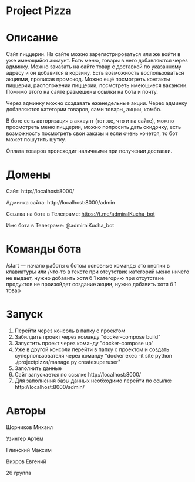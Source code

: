 # Project Pizza
# Описание
Сайт пиццерии. На сайте можно зарегистрироваться или же войти в уже имеющийся аккаунт. Есть меню, товары в него добавляются через админку. Можно заказать на сайте товар с доставкой по указанному адресу и он добавится в корзину. Есть возможность воспользоваться акциями, прописав промокод. Можно ещё посмотреть контакты пиццерии, расположении пиццерии, посмотреть имеющиеся вакансии. Помимо этого на сайте размещены ссылки на бота и почту.

Через админку можно создавать еженедельные акции. Через админку добавляются категории товаров, сами товары, акции, комбо.

В боте есть авторизация в аккаунт (тот же, что и на сайте), можно просмотреть меню пиццерии, можно попросить дать скидочку, есть возможность посмотреть свои заказы и если очень хочется, то бот может пошутить шутку.

Оплата товаров происходит наличными при получении доставки.

# Домены
Сайт: http://localhost:8000/

Админка сайта: http://localhost:8000/admin

Ссылка на бота в Телеграме:  https://t.me/admiralKucha_bot

Имя бота в Телеграме: @admiralKucha_bot

# Команды бота
/start — начало работы с ботом
основные команды это кнопки в клавиатуры или /что-то в тексте
при отсутствие категорий меню ничего не выдает, нужно добавить хотя б 1 категорию
при отсутствие продуктов не произойдет создание акции, нужно добавить хотя б 1 товар

# Запуск

1) Перейти через консоль в папку с проектом
2) Забилдить проект через команду "docker-compose build"
3) Запустить проект через команду "docker-compose up"
4) Уже в другой консоли перейти в папку с проектом и создать суперпользователя через команду "docker exec -it site python ./projectpizza/manage.py createsuperuser"
5) Заполнить данные 
6) Сайт запускается по ссылке http://localhost:8000/
7) Для заполнения базы данных необходимо перейти по ссылке http://localhost:8000/admin/

# Авторы

Шорников Михаил 

Узингер Артём

Глинский Максим

Вихров Евгений

26 группа
